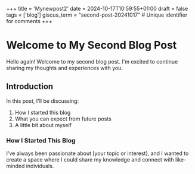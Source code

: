 +++
title = 'Mynewpost2'
date = 2024-10-17T10:59:55+01:00
draft = false
tags = ['blog']
giscus_term = "second-post-20241017"  # Unique identifier for comments
+++

# Welcome to My Second Blog Post

Hello again! Welcome to my second blog post. I'm excited to continue sharing my thoughts and experiences with you.

## Introduction

In this post, I'll be discussing:

1. How I started this blog
2. What you can expect from future posts
3. A little bit about myself

### How I Started This Blog

I've always been passionate about [your topic or interest], and I wanted to create a space where I could share my knowledge and connect with like-minded individuals.
